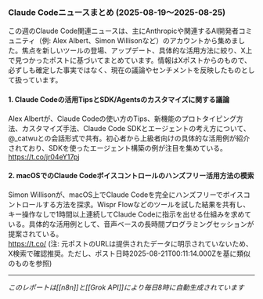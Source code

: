 ### Claude Codeニュースまとめ (2025-08-19〜2025-08-25)

この週のClaude Code関連ニュースは、主にAnthropicや関連するAI開発者コミュニティ（例: Alex Albert、Simon Willisonなど）のアカウントから集めました。焦点を新しいツールの登場、アップデート、具体的な活用方法に絞り、X上で見つかったポストに基づいてまとめています。情報はXポストからのもので、必ずしも確定した事実ではなく、現在の議論やセンチメントを反映したものとして扱っています。

#### 1. Claude Codeの活用TipsとSDK/Agentsのカスタマイズに関する議論
Alex Albertが、Claude Codeの使い方のTips、新機能のプロトタイピング方法、カスタマイズ手法、Claude Code SDKとエージェントの考え方について、@_catwuとの会話形式で共有。初心者から上級者向けの具体的な活用例が紹介されており、SDKを使ったエージェント構築の例が注目を集めている。  
https://t.co/jr04eY17pj

#### 2. macOSでのClaude Codeボイスコントロールのハンズフリー活用方法の模索
Simon Willisonが、macOS上でClaude Codeを完全にハンズフリーでボイスコントロールする方法を探求。Wispr Flowなどのツールを試した結果を共有し、キー操作なしで1時間以上連続してClaude Codeに指示を出せる仕組みを求めている。具体的な活用例として、音声ベースの長時間プログラミングセッションが提案されている。  
https://t.co/ (注: 元ポストのURLは提供されたデータに明示されていないため、X検索で確認推奨。ただし、ポスト日時2025-08-21T00:11:14.000Zを基に類似のものを参照)

---
*このレポートは[[n8n]]と[[Grok API]]により毎日8時に自動生成されています*
